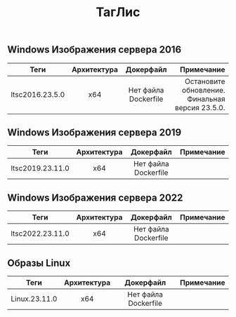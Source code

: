 ﻿---
title: ТагЛис
second_title: Aspose.Cells Cloud Documen
type: docs
url: /ru/docker/tag-list/
description: Поддерживаемые платформы
weight: 30
---
##  Windows Изображения сервера 2016 ##

Теги | Архитектура | Докерфайл | Примечание
---|:--:|:--:|---:
ltsc2016.23.5.0 | х64 | Нет файла Dockerfile | Остановите обновление. Финальная версия 23.5.0.


##  Windows Изображения сервера 2019 ##

Теги | Архитектура | Докерфайл | Примечание
---|:--:|:--:|---:
ltsc2019.23.11.0 | х64 | Нет файла Dockerfile |

##  Windows Изображения сервера 2022 ##

Теги | Архитектура | Докерфайл | Примечание
---|:--:|:--:|---:
 ltsc2022.23.11.0 | х64 | Нет файла Dockerfile |

##  Образы Linux ##

Теги | Архитектура | Докерфайл | Примечание
---|:--:|:--:|---:
Linux.23.11.0 | х64 | Нет файла Dockerfile |
